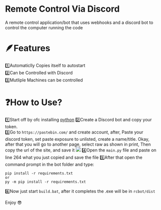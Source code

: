 # Remote Control Via Discord
A remote control application/bot that uses webhooks and a discord bot to control the computer running the code

# 🪶Features  
1️⃣Automaticlly Copies itself to autostart   
2️⃣Can be Controlled with Discord   
3️⃣Mutliple Machines can be controlled    

# ❓How to Use? 
1️⃣Start off by ofc installing [python](https://www.python.org/)
2️⃣Create a Discord bot and copy your token.  
3️⃣Go to `https://pastebin.com/` and create account, after, Paste your discord token, set paste exposure to unlisted, 
create a name/title. Okay, after that you will go to another page, select raw as shown in print, Then copy the url of the site, and save it
<img src="https://cdn.discordapp.com/attachments/905132799076491274/1051893419267596439/F23fD86wwXz9qb8zQAAAABJRU5ErkJggg.png">
4️⃣Open the `main.py` file and paste on line 264 what you just copied and save the file
5️⃣After that open the command prompt in the bot folder and type:
```
pip install -r requirements.txt
or 
py -m pip install -r requirements.txt
```
6️⃣Now just start `build.bat`, after it completes the .exe will be in `rcbot/dist`

Enjoy 😎

